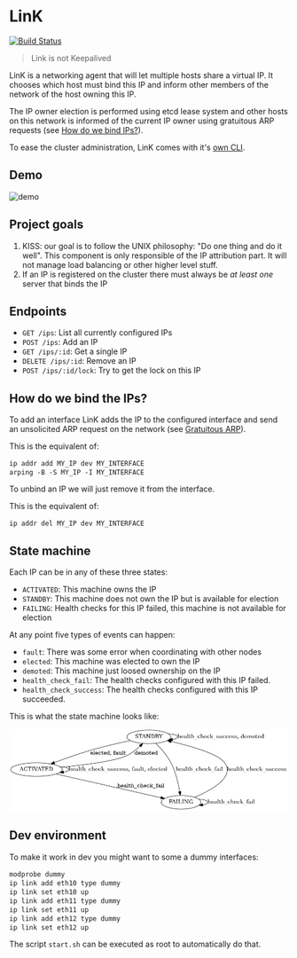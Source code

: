 # LinK
[![Build Status](https://travis-ci.org/Scalingo/link.svg?branch=master)](https://travis-ci.org/Scalingo/link)

> Link is not Keepalived

LinK is a networking agent that will let multiple hosts share a virtual IP. It
chooses which host must bind this IP and inform other members of the
network of the host owning this IP.

The IP owner election is performed using etcd lease system and other hosts on
this network is informed of the current IP owner using gratuitous ARP
requests (see [How do we bind IPs?](#how-do-we-bind-the-ips)).

To ease the cluster administration, LinK comes with it's
[own CLI](https://github.com/Scalingo/link/tree/master/cmd/link-client/).


## Demo

![demo](https://raw.githubusercontent.com/Scalingo/link/master/media/demo.gif)

## Project goals

1. KISS: our goal is to follow the UNIX philosophy: "Do one thing and do it
   well". This component is only responsible of the IP attribution part. It
   will not manage load balancing or other higher level stuff.
1. If an IP is registered on the cluster there must always be *at least one*
   server that binds the IP

## Endpoints

- `GET /ips`: List all currently configured IPs
- `POST /ips`: Add an IP
- `GET /ips/:id`: Get a single IP
- `DELETE /ips/:id`: Remove an IP
- `POST /ips/:id/lock`: Try to get the lock on this IP


## How do we bind the IPs?

To add an interface LinK adds the IP to the configured interface and send an
unsolicited ARP request on the network (see [Gratuitous
ARP](https://wiki.wireshark.org/Gratuitous_ARP)).

This is the equivalent of:

```shell
ip addr add MY_IP dev MY_INTERFACE
arping -B -S MY_IP -I MY_INTERFACE
```

To unbind an IP we will just remove it from the interface.

This is the equivalent of:

```shell
ip addr del MY_IP dev MY_INTERFACE
```

## State machine

Each IP can be in any of these three states:

- `ACTIVATED`: This machine owns the IP
- `STANDBY`: This machine does not own the IP but is available for election
- `FAILING`: Health checks for this IP failed, this machine is not available for election

At any point five types of events can happen:
- `fault`: There was some error when coordinating with other nodes
- `elected`: This machine was elected to own the IP
- `demoted`: This machine just loosed ownership on the IP
- `health_check_fail`: The health checks configured with this IP failed.
- `health_check_success`: The health checks configured with this IP succeeded.


This is what the state machine looks like:

![Sate Machine](./state_machine.png)


## Dev environment

To make it work in dev you might want to some a dummy interfaces:

```shell
modprobe dummy
ip link add eth10 type dummy
ip link set eth10 up
ip link add eth11 type dummy
ip link set eth11 up
ip link add eth12 type dummy
ip link set eth12 up
```

The script `start.sh` can be executed as root to automatically do that.
